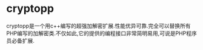 cryptopp
========

cryptopp是一个用c++编写的超强加解密扩展.性能优异可靠.完全可以替换所有PHP编写的加解密类.不仅如此,它的提供的编程接口非常简明易用,可说是PHP程序员必备扩展.
